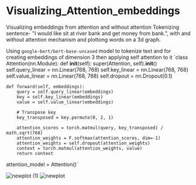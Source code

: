 # Visualizing_Attention_embeddings
Visualizing embeddings from attention and without attention
Tokenizing sentence- "I would like sit at river bank and get money from bank.", with and without attention mechanism and plottong words on a 3d graph.

Using `google-bert/bert-base-uncased` model to tokenize text and for creating embeddings of dimension 3 then applying self attention to it
`class Attention(nn.Module):
    def __init__(self):
        super(Attention, self).__init__()
        self.query_linear = nn.Linear(768, 768)
        self.key_linear = nn.Linear(768, 768)
        self.value_linear = nn.Linear(768, 768)
        self.dropout = nn.Dropout(0.1)

    def forward(self, embeddings):
        query = self.query_linear(embeddings)
        key = self.key_linear(embeddings)
        value = self.value_linear(embeddings)
        
        # Transpose key
        key_transposed = key.permute(0, 2, 1)
        
        attention_scores = torch.matmul(query, key_transposed) / math.sqrt(768)
        attention_weights = F.softmax(attention_scores, dim=-1)
        attention_weights = self.dropout(attention_weights)
        context = torch.matmul(attention_weights, value)
        return context

attention_model = Attention()`

![newplot (1)](https://github.com/user-attachments/assets/25ea7720-6d9f-4bd8-b0e4-85f688fbcf79)
![newplot](https://github.com/user-attachments/assets/cf727f38-1355-40f0-bc45-9a77418624a6)

